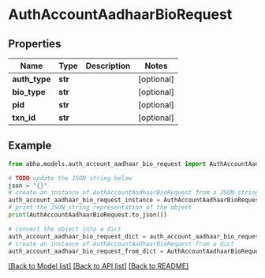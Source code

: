 # AuthAccountAadhaarBioRequest


## Properties

Name | Type | Description | Notes
------------ | ------------- | ------------- | -------------
**auth_type** | **str** |  | [optional] 
**bio_type** | **str** |  | [optional] 
**pid** | **str** |  | [optional] 
**txn_id** | **str** |  | [optional] 

## Example

```python
from abha.models.auth_account_aadhaar_bio_request import AuthAccountAadhaarBioRequest

# TODO update the JSON string below
json = "{}"
# create an instance of AuthAccountAadhaarBioRequest from a JSON string
auth_account_aadhaar_bio_request_instance = AuthAccountAadhaarBioRequest.from_json(json)
# print the JSON string representation of the object
print(AuthAccountAadhaarBioRequest.to_json())

# convert the object into a dict
auth_account_aadhaar_bio_request_dict = auth_account_aadhaar_bio_request_instance.to_dict()
# create an instance of AuthAccountAadhaarBioRequest from a dict
auth_account_aadhaar_bio_request_from_dict = AuthAccountAadhaarBioRequest.from_dict(auth_account_aadhaar_bio_request_dict)
```
[[Back to Model list]](../README.md#documentation-for-models) [[Back to API list]](../README.md#documentation-for-api-endpoints) [[Back to README]](../README.md)


